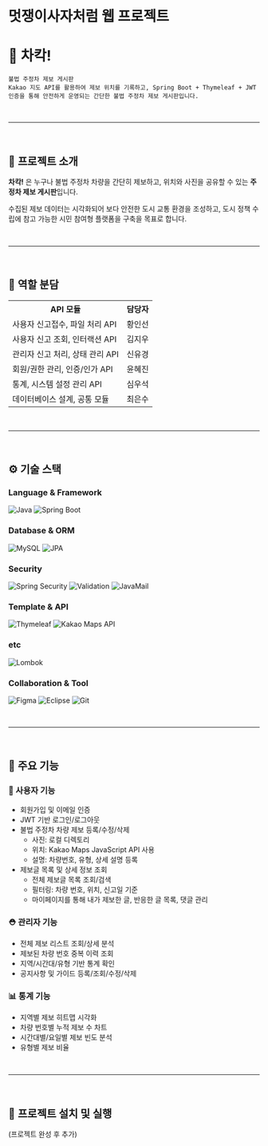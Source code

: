 # 멋쟁이사자처럼 웹 프로젝트
# 🚗 차칵!

```
불법 주정차 제보 게시판
Kakao 지도 API를 활용하여 제보 위치를 기록하고, Spring Boot + Thymeleaf + JWT 인증을 통해 안전하게 운영되는 간단한 불법 주정차 제보 게시판입니다.
```

<br>

---

<br>

## 📍 프로젝트 소개

**차칵!** 은 누구나 불법 주정차 차량을 간단히 제보하고, 위치와 사진을 공유할 수 있는 **주정차 제보 게시판**입니다.

수집된 제보 데이터는 시각화되어 보다 안전한 도시 교통 환경을 조성하고, 도시 정책 수립에 참고 가능한 시민 참여형 플랫폼을 구축을 목표로 합니다.

<br>

---

<br>

## 👤 역할 분담
<table>
  <tr>
    <th>API 모듈</th>
    <th>담당자</th>
  </tr>
  <tr>
    <td>사용자 신고접수, 파일 처리 API</td>
    <td>황인선</td>
  </tr>
  <tr>
    <td>사용자 신고 조회, 인터랙션 API</td>
    <td>김지우</td>
  </tr>
  <tr>
    <td>관리자 신고 처리, 상태 관리 API</td>
    <td>신유경</td>
  </tr>
  <tr>
    <td>회원/권한 관리, 인증/인가 API</td>
    <td>윤혜진</td>
  </tr>
  <tr>
    <td>통계, 시스템 설정 관리 API</td>
    <td>심우석</td>
  </tr>
  <tr>
    <td>데이터베이스 설계, 공통 모듈</td>
    <td>최은수</td>
  </tr>
</table>

<br>

---

<br>

## ⚙️ 기술 스택

### Language & Framework
![Java](https://img.shields.io/badge/Java-21-blue?logo=openjdk)
![Spring Boot](https://img.shields.io/badge/Spring%20Boot-3.x-brightgreen?logo=springboot)

### Database & ORM
![MySQL](https://img.shields.io/badge/MySQL-8.x-blue?logo=mysql)
![JPA](https://img.shields.io/badge/Spring%20Data%20JPA-Enabled-blueviolet)

### Security
![Spring Security](https://img.shields.io/badge/Spring%20Security-JWT-yellowgreen?logo=spring)
![Validation](https://img.shields.io/badge/Validation-Bean%20Validation-green?logo=spring)
![JavaMail](https://img.shields.io/badge/JavaMail-Enabled-lightgrey?logo=gmail)

### Template & API
![Thymeleaf](https://img.shields.io/badge/Thymeleaf-3.x-brightgreen?logo=thymeleaf)
![Kakao Maps API](https://img.shields.io/badge/Kakao%20Maps-JS%20API-orange?logo=kakao)

### etc
![Lombok](https://img.shields.io/badge/Lombok-Enabled-red?logo=java)

### Collaboration & Tool
![Figma](https://img.shields.io/badge/Figma-Design-blueviolet?logo=figma&logoColor=white)
![Eclipse](https://img.shields.io/badge/Eclipse-IDE-2C2255?logo=eclipseide&logoColor=white)
![Git](https://img.shields.io/badge/Git-Version%20Control-F05032?logo=git&logoColor=white)

<br>

---

<br>

## 📝 주요 기능

### 🧑 사용자 기능
- 회원가입 및 이메일 인증
- JWT 기반 로그인/로그아웃
- 불법 주정차 차량 제보 등록/수정/삭제
    - 사진: 로컬 디렉토리
    - 위치: Kakao Maps JavaScript API 사용
    - 설명: 차량번호, 유형, 상세 설명 등록
- 제보글 목록 및 상세 정보 조회
    - 전체 제보글 목록 조회/검색
    - 필터링: 차량 번호, 위치, 신고일 기준
    - 마이페이지를 통해 내가 제보한 글, 반응한 글 목록, 댓글 관리

### ⛑️ 관리자 기능
- 전체 제보 리스트 조회/상세 분석
- 제보된 차량 번호 중복 이력 조회
- 지역/시간대/유형 기반 통계 확인
- 공지사항 및 가이드 등록/조회/수정/삭제

### 📊 통계 기능
- 지역별 제보 히트맵 시각화
- 차량 번호별 누적 제보 수 차트
- 시간대별/요일별 제보 빈도 분석
- 유형별 제보 비율

<br>

---

<br>

## 🚩 프로젝트 설치 및 실행
(프로젝트 완성 후 추가)